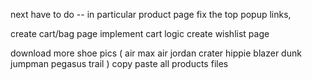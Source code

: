 next have to do -- 
in particular product page
fix the top popup links, 

create cart/bag page
implement cart logic
create wishlist page

download more shoe pics
(
    air max
    air jordan
    crater 
    hippie
    blazer
    dunk
    jumpman
    pegasus trail
)
copy paste all products files
